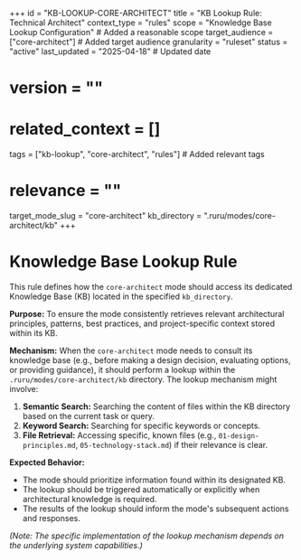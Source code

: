 +++
id = "KB-LOOKUP-CORE-ARCHITECT"
title = "KB Lookup Rule: Technical Architect"
context_type = "rules"
scope = "Knowledge Base Lookup Configuration" # Added a reasonable scope
target_audience = ["core-architect"] # Added target audience
granularity = "ruleset"
status = "active"
last_updated = "2025-04-18" # Updated date
# version = ""
# related_context = []
tags = ["kb-lookup", "core-architect", "rules"] # Added relevant tags
# relevance = ""
target_mode_slug = "core-architect"
kb_directory = ".ruru/modes/core-architect/kb"
+++

# Knowledge Base Lookup Rule

This rule defines how the `core-architect` mode should access its dedicated Knowledge Base (KB) located in the specified `kb_directory`.

**Purpose:** To ensure the mode consistently retrieves relevant architectural principles, patterns, best practices, and project-specific context stored within its KB.

**Mechanism:** When the `core-architect` mode needs to consult its knowledge base (e.g., before making a design decision, evaluating options, or providing guidance), it should perform a lookup within the `.ruru/modes/core-architect/kb` directory. The lookup mechanism might involve:

1.  **Semantic Search:** Searching the content of files within the KB directory based on the current task or query.
2.  **Keyword Search:** Searching for specific keywords or concepts.
3.  **File Retrieval:** Accessing specific, known files (e.g., `01-design-principles.md`, `05-technology-stack.md`) if their relevance is clear.

**Expected Behavior:**

*   The mode should prioritize information found within its designated KB.
*   The lookup should be triggered automatically or explicitly when architectural knowledge is required.
*   The results of the lookup should inform the mode's subsequent actions and responses.

*(Note: The specific implementation of the lookup mechanism depends on the underlying system capabilities.)*